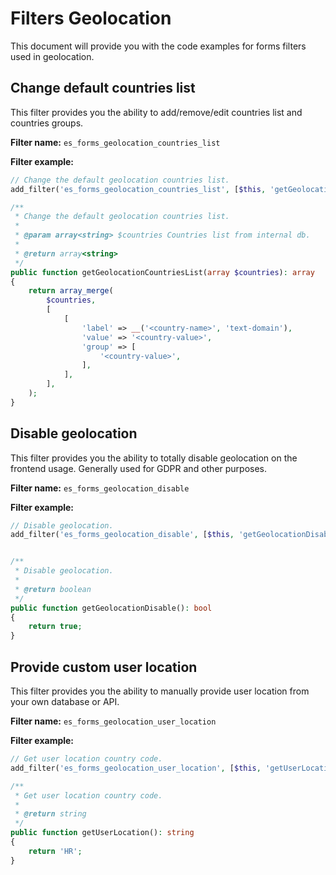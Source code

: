 # Filters Geolocation
This document will provide you with the code examples for forms filters used in geolocation.

## Change default countries list
This filter provides you the ability to add/remove/edit countries list and countries groups.

**Filter name:**
`es_forms_geolocation_countries_list`

**Filter example:**
```php
// Change the default geolocation countries list.
add_filter('es_forms_geolocation_countries_list', [$this, 'getGeolocationCountriesList']);

/**
 * Change the default geolocation countries list.
 *
 * @param array<string> $countries Countries list from internal db.
 *
 * @return array<string>
 */
public function getGeolocationCountriesList(array $countries): array
{
	return array_merge(
		$countries,
		[
			[
				'label' => __('<country-name>', 'text-domain'),
				'value' => '<country-value>',
				'group' => [
					'<country-value>',
				],
			],
		],
	);
}
```

## Disable geolocation
This filter provides you the ability to totally disable geolocation on the frontend usage.
Generally used for GDPR and other purposes.

**Filter name:**
`es_forms_geolocation_disable`

**Filter example:**
```php
// Disable geolocation.
add_filter('es_forms_geolocation_disable', [$this, 'getGeolocationDisable']);


/**
 * Disable geolocation.
 *
 * @return boolean
 */
public function getGeolocationDisable(): bool
{
	return true;
}
```

## Provide custom user location
This filter provides you the ability to manually provide user location from your own database or API.

**Filter name:**
`es_forms_geolocation_user_location`

**Filter example:**
```php
// Get user location country code.
add_filter('es_forms_geolocation_user_location', [$this, 'getUserLocation']);

/**
 * Get user location country code.
 *
 * @return string
 */
public function getUserLocation(): string
{
	return 'HR';
}
```
